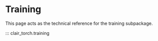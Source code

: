 # Training

This page acts as the technical reference for the training subpackage.

::: clair_torch.training